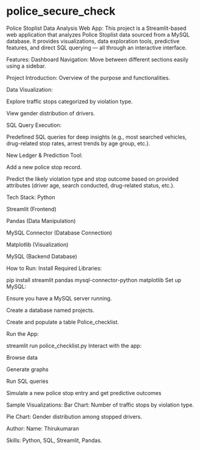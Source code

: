 # police_secure_check
Police Stoplist Data Analysis Web App:
This project is a Streamlit-based web application that analyzes Police Stoplist data sourced from a MySQL database. It provides visualizations, data exploration tools, predictive features, and direct SQL querying — all through an interactive interface.

Features:
Dashboard Navigation: Move between different sections easily using a sidebar.

Project Introduction: Overview of the purpose and functionalities.

Data Visualization:

Explore traffic stops categorized by violation type.

View gender distribution of drivers.

SQL Query Execution:

Predefined SQL queries for deep insights (e.g., most searched vehicles, drug-related stop rates, arrest trends by age group, etc.).

New Ledger & Prediction Tool:

Add a new police stop record.

Predict the likely violation type and stop outcome based on provided attributes (driver age, search conducted, drug-related status, etc.).

Tech Stack:
Python

Streamlit (Frontend)

Pandas (Data Manipulation)

MySQL Connector (Database Connection)

Matplotlib (Visualization)

MySQL (Backend Database)

How to Run:
Install Required Libraries:

pip install streamlit pandas mysql-connector-python matplotlib
Set up MySQL:

Ensure you have a MySQL server running.

Create a database named projects.

Create and populate a table Police_checklist.

Run the App:

streamlit run police_checklist.py
Interact with the app:

Browse data

Generate graphs

Run SQL queries

Simulate a new police stop entry and get predictive outcomes

Sample Visualizations:
Bar Chart: Number of traffic stops by violation type.

Pie Chart: Gender distribution among stopped drivers.

Author:
Name: Thirukumaran

Skills: Python, SQL, Streamlit, Pandas.
